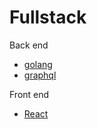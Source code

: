 # Fullstack


Back end

* [golang](https://golang.org/)
* [graphql](https://graphql.org/)


Front end

* [React](https://reactjs.org/)